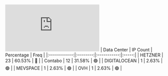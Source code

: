 ![Diagramm](https://github.com/obajay/StateSync-snapshots/blob/main/Projects/Althea/1/README.md)
| Data Center | IP Count | Percentage | Freq |
|:------------:|:--------:|:-----------:|:-----:|
| HETZNER | 23 | 60.53% | 🔴 |
| Contabo | 12 | 31.58% | 🟢 |
| DIGITALOCEAN | 1 | 2.63% | 🟢 |
| MEVSPACE | 1 | 2.63% | 🟢 |
| OVH | 1 | 2.63% | 🟢 |